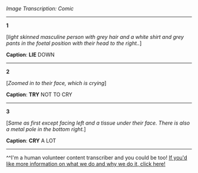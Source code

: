 *Image Transcription: Comic*

---

**1**

\[*light skinned masculine person with grey hair and a white shirt and grey pants in the foetal position with their head to the right..*]

**Caption**: **LIE** DOWN

---

**2**

\[*Zoomed in to their face, which is crying*]

**Caption**: **TRY** NOT TO CRY

---


**3**

\[*Same as first except facing left and a tissue under their face. There is also a metal pole in the bottom right.*]

**Caption**: **CRY** A LOT

---

^^I'm&#32;a&#32;human&#32;volunteer&#32;content&#32;transcriber&#32;and&#32;you&#32;could&#32;be&#32;too!&#32;[If&#32;you'd&#32;like&#32;more&#32;information&#32;on&#32;what&#32;we&#32;do&#32;and&#32;why&#32;we&#32;do&#32;it,&#32;click&#32;here!](https://www.reddit.com/r/TranscribersOfReddit/wiki/index)
